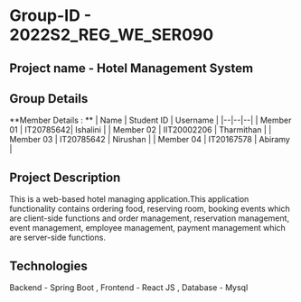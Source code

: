 # Group-ID - 2022S2_REG_WE_SER090
## Project name - Hotel Management System
## Group Details

**Member Details : **
| Name | Student ID | Username |
|--|--|--|
| Member 01 | IT20785642| Ishalini |
| Member 02 | IIT20002206 | Tharmithan |
| Member 03 | IT20785642 | Nirushan |
| Member 04 | IT20167578 | Abiramy |

## Project Description
This is a web-based hotel managing application.This application functionality 
contains ordering food, reserving room, booking events which are client-side functions and 
order management, reservation management, event management, employee management, payment management
which are server-side functions. 

## Technologies
Backend - Spring Boot ,
Frontend - React JS ,
Database - Mysql
